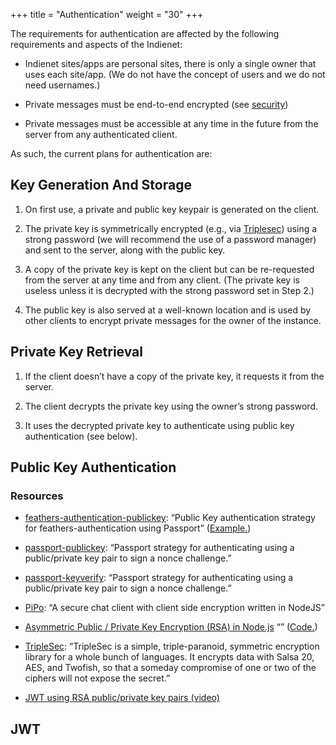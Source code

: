 +++
title = "Authentication"
weight = "30"
+++

The requirements for authentication are affected by the following requirements and aspects of the Indienet:

  * Indienet sites/apps are personal sites, there is only a single owner that uses each site/app. (We do not have the concept of users and we do not need usernames.)

  * Private messages must be end-to-end encrypted (see [security](/engine/security))

  * Private messages must be accessible at any time in the future from the server from any authenticated client.

As such, the current plans for authentication are:

## Key Generation And Storage

  1. On first use, a private and public key keypair is generated on the client.

  2. The private key is symmetrically encrypted (e.g., via [Triplesec]( https://keybase.io/triplesec/)) using a strong password (we will recommend the use of a password manager) and sent to the server, along with the public key.

  3. A copy of the private key is kept on the client but can be re-requested from the server at any time and from any client. (The private key is useless unless it is decrypted with the strong password set in Step 2.)

  4. The public key is also served at a well-known location and is used by other clients to encrypt private messages for the owner of the instance.

## Private Key Retrieval

  1. If the client doesn’t have a copy of the private key, it requests it from the server.

  2. The client decrypts the private key using the owner’s strong password.

  3. It uses the decrypted private key to authenticate using public key authentication (see below).

## Public Key Authentication

### Resources

  * [feathers-authentication-publickey](https://github.com/amaurymartiny/feathers-authentication-publickey): “Public Key authentication strategy for feathers-authentication using Passport” ([Example.](https://github.com/amaurymartiny/feathers-authentication-publickey/tree/master/example))

  * [passport-publickey](https://github.com/timfpark/passport-publickey): “Passport strategy for authenticating using a public/private key pair to sign a nonce challenge.”

  * [passport-keyverify](https://github.com/phutchins/passport-keyverify): “Passport strategy for authenticating using a public/private key pair to sign a nonce challenge.”

  * [PiPo](https://github.com/phutchins/pipo): “A secure chat client with client side encryption written in NodeJS”

  * [Asymmetric Public / Private Key Encryption (RSA) in Node.js](https://coolaj86.com/articles/asymmetric-public--private-key-encryption-in-node-js/) “” ([Code.](https://git.daplie.com/coolaj86/examples-rsa-keypairs))

  * [TripleSec](https://keybase.io/triplesec/): “TripleSec is a simple, triple-paranoid, symmetric encryption library for a whole bunch of languages. It encrypts data with Salsa 20, AES, and Twofish, so that a someday compromise of one or two of the ciphers will not expose the secret.”

  * [JWT using RSA public/private key pairs (video)](https://www.youtube.com/watch?v=F0HLIe3kNvM)

## JWT
